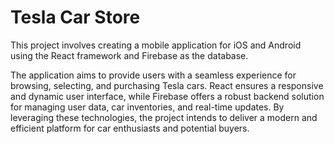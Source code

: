 # Tesla Car Store

This project involves creating a mobile application for iOS and Android using the React framework and Firebase as the database.

The application aims to provide users with a seamless experience for browsing, selecting, and purchasing Tesla cars. React ensures a responsive and dynamic user interface, while Firebase offers a robust backend solution for managing user data, car inventories, and real-time updates. By leveraging these technologies, the project intends to deliver a modern and efficient platform for car enthusiasts and potential buyers.
